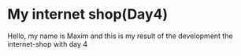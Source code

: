 # My internet shop(Day4)

Hello, my name is Maxim and this is my result of the development the internet-shop with day 4
